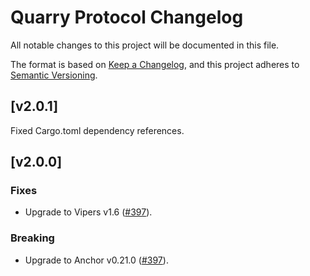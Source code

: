 # Quarry Protocol Changelog

All notable changes to this project will be documented in this file.

The format is based on [Keep a Changelog](https://keepachangelog.com/en/1.0.0/),
and this project adheres to [Semantic Versioning](https://semver.org/spec/v2.0.0.html).

## [v2.0.1]

Fixed Cargo.toml dependency references.

## [v2.0.0]

### Fixes

- Upgrade to Vipers v1.6 ([#397](https://github.com/QuarryProtocol/quarry/pull/397)).

### Breaking

- Upgrade to Anchor v0.21.0 ([#397](https://github.com/QuarryProtocol/quarry/pull/397)).
